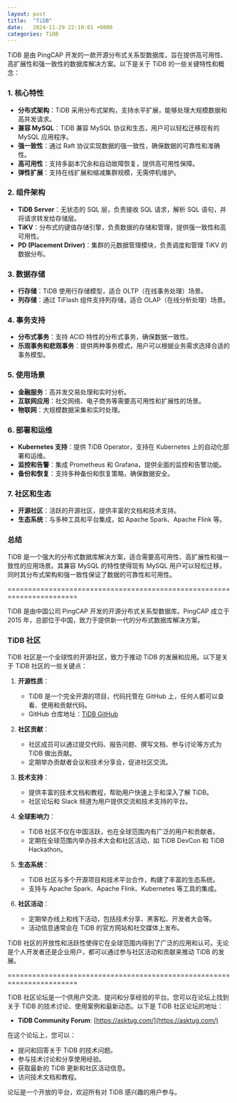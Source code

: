 ```yaml
---
layout: post
title:  "TiDB"
date:   2024-11-29 22:10:01 +0800
categories: TiDB
---
```




TiDB 是由 PingCAP 开发的一款开源分布式关系型数据库，旨在提供高可用性、高扩展性和强一致性的数据库解决方案。以下是关于 TiDB 的一些关键特性和概念：

### 1. 核心特性

- **分布式架构**：TiDB 采用分布式架构，支持水平扩展，能够处理大规模数据和高并发请求。
- **兼容 MySQL**：TiDB 兼容 MySQL 协议和生态，用户可以轻松迁移现有的 MySQL 应用程序。
- **强一致性**：通过 Raft 协议实现数据的强一致性，确保数据的可靠性和准确性。
- **高可用性**：支持多副本冗余和自动故障恢复，提供高可用性保障。
- **弹性扩展**：支持在线扩展和缩减集群规模，无需停机维护。

### 2. 组件架构

- **TiDB Server**：无状态的 SQL 层，负责接收 SQL 请求，解析 SQL 语句，并将请求转发给存储层。
- **TiKV**：分布式的键值存储引擎，负责数据的存储和管理，提供强一致性和高可用性。
- **PD (Placement Driver)**：集群的元数据管理模块，负责调度和管理 TiKV 的数据分布。

### 3. 数据存储

- **行存储**：TiDB 使用行存储模型，适合 OLTP（在线事务处理）场景。
- **列存储**：通过 TiFlash 组件支持列存储，适合 OLAP（在线分析处理）场景。

### 4. 事务支持

- **分布式事务**：支持 ACID 特性的分布式事务，确保数据一致性。
- **乐观事务和悲观事务**：提供两种事务模式，用户可以根据业务需求选择合适的事务模型。

### 5. 使用场景

- **金融服务**：高并发交易处理和实时分析。
- **互联网应用**：社交网络、电子商务等需要高可用性和扩展性的场景。
- **物联网**：大规模数据采集和实时处理。

### 6. 部署和运维

- **Kubernetes 支持**：提供 TiDB Operator，支持在 Kubernetes 上的自动化部署和运维。
- **监控和告警**：集成 Prometheus 和 Grafana，提供全面的监控和告警功能。
- **备份和恢复**：支持多种备份和恢复策略，确保数据安全。

### 7. 社区和生态

- **开源社区**：活跃的开源社区，提供丰富的文档和技术支持。
- **生态系统**：与多种工具和平台集成，如 Apache Spark、Apache Flink 等。

### 总结

TiDB 是一个强大的分布式数据库解决方案，适合需要高可用性、高扩展性和强一致性的应用场景。其兼容 MySQL 的特性使得现有 MySQL 用户可以轻松迁移，同时其分布式架构和强一致性保证了数据的可靠性和可用性。


=======================================================================






TiDB 是由中国公司 PingCAP 开发的开源分布式关系型数据库。PingCAP 成立于 2015 年，总部位于中国，致力于提供新一代的分布式数据库解决方案。

### TiDB 社区

TiDB 社区是一个全球性的开源社区，致力于推动 TiDB 的发展和应用。以下是关于 TiDB 社区的一些关键点：

1. **开源性质**：
   - TiDB 是一个完全开源的项目，代码托管在 GitHub 上，任何人都可以查看、使用和贡献代码。
   - GitHub 仓库地址：[TiDB GitHub](https://github.com/pingcap/tidb)

2. **社区贡献**：
   - 社区成员可以通过提交代码、报告问题、撰写文档、参与讨论等方式为 TiDB 做出贡献。
   - 定期举办贡献者会议和技术分享会，促进社区交流。

3. **技术支持**：
   - 提供丰富的技术文档和教程，帮助用户快速上手和深入了解 TiDB。
   - 社区论坛和 Slack 频道为用户提供交流和技术支持的平台。

4. **全球影响力**：
   - TiDB 社区不仅在中国活跃，也在全球范围内有广泛的用户和贡献者。
   - 定期在全球范围内举办技术大会和社区活动，如 TiDB DevCon 和 TiDB Hackathon。

5. **生态系统**：
   - TiDB 社区与多个开源项目和技术平台合作，构建了丰富的生态系统。
   - 支持与 Apache Spark、Apache Flink、Kubernetes 等工具的集成。

6. **社区活动**：
   - 定期举办线上和线下活动，包括技术分享、黑客松、开发者大会等。
   - 活动信息通常会在 TiDB 的官方网站和社交媒体上发布。

TiDB 社区的开放性和活跃性使得它在全球范围内得到了广泛的应用和认可。无论是个人开发者还是企业用户，都可以通过参与社区活动和贡献来推动 TiDB 的发展。


=======================================================================


TiDB 社区论坛是一个供用户交流、提问和分享经验的平台。您可以在论坛上找到关于 TiDB 的技术讨论、使用案例和最新动态。以下是 TiDB 社区论坛的地址：

- **TiDB Community Forum**: [https://asktug.com/](https://asktug.com/)

在这个论坛上，您可以：

- 提问和回答关于 TiDB 的技术问题。
- 参与技术讨论和分享使用经验。
- 获取最新的 TiDB 更新和社区活动信息。
- 访问技术文档和教程。

论坛是一个开放的平台，欢迎所有对 TiDB 感兴趣的用户参与。
